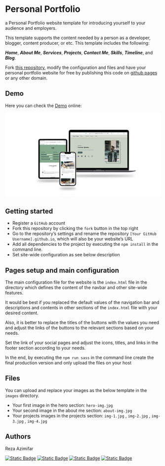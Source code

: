 # Personal Portfolio
a Personal Portfolio website template for introducing yourself to your audience and employers.

This template supports the content needed by a person as a developer, blogger, content producer, or etc. This template includes the following:

***Home***, ***About Me***, ***Services***, ***Projects***, ***Contact Me***, ***Skills***, ***Timeline***, and ***Blog***.

Fork [this repository](https://github.com/reza-azimifar/personal-portfolio), modify the configuration and files and have your personal portfolio website for free by publishing this code on [github pages](https://pages.github.com/) or any other domain.

## Demo
Here you can check the [Demo](https://reza-azimifar.github.io/personal-portfolio/) online:

![Demo Image](./src/images/demo.jpg)

## Getting started
+ Register a `GitHub` account
+ Fork this repository by clicking the `fork` button in the top right
+ Go to the repository’s settings and rename the repository `[Your GitHub Username].github.io`, which will also be your website’s URL
+ Add all dependencies to the project by executing the `npm install` in the command line.
+ Set site-wide configuration as see below description

## Pages setup and main configuration
The main configuration file for the website is the `index.html` file in the directory which defines the content of the navbar and other site-wide features.

It would be best if you replaced the default values of the navigation bar and descriptions and contents in other sections of the `index.html` file with your desired content.

Also, it is better to replace the titles of the buttons with the values you need and adjust the links of the buttons to the relevant sections based on your needs.

Set the link of your social pages and adjust the icons, titles, and links in the footer section according to your needs.

In the end, by executing the `npm run sass` in the command line create the final production version and only upload the files on your host

## Files
You can upload and replace your images as the below template in the `images` directory. 

+ Your first image in the hero section: `hero-img.jpg`
+ Your second image in the about me section: `about-img.jpg`
+ Your projects images in the projects section: `img-1.jpg` , `img-2.jpg` , `img-3.jpg` , `img-4.jpg`
  

## Authors
Reza Azimifar

<a href="https://rezaexplains.com/">![Static Badge](https://img.shields.io/badge/website%20-%20%23282828?style=for-the-badge&logo=esri&logoColor=%23CCFF00&color=%23282828)</a>
<a href="mailto:azimifar.reza@gmail.com@gmail.com">![Static Badge](https://img.shields.io/badge/Gmail%20-%20%23282828?style=for-the-badge&logo=gmail&color=%23282828)</a>
<a href="https://www.linkedin.com/in/reza-azimifar/">![Static Badge](https://img.shields.io/badge/linkedin%20-%20%23282828?style=for-the-badge&logo=linkedin&logoColor=%230A66C2&color=%23282828)</a>
<a href="https://www.instagram.com/reza.explains/">![Static Badge](https://img.shields.io/badge/instagram%20-%20%23282828?style=for-the-badge&logo=instagram&color=%23282828)</a>